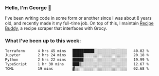 ### Hello, I'm George 👋

I've been writing code in some form or another since I was about 8 years old, and recently made it my full-time job. On top of this, I maintain [Recipe Buddy](https://github.com/georgegebbett/recipe-buddy), a recipe scraper that interfaces with Grocy.  

<!--
**georgegebbett/georgegebbett** is a ✨ _special_ ✨ repository because its `README.md` (this file) appears on your GitHub profile.

Here are some ideas to get you started:

- 🔭 I’m currently working on ...
- 🌱 I’m currently learning ...
- 👯 I’m looking to collaborate on ...
- 🤔 I’m looking for help with ...
- 💬 Ask me about ...
- 📫 How to reach me: ...
- 😄 Pronouns: ...
- ⚡ Fun fact: ...
-->

### What I've been up to this week:
<!--START_SECTION:waka-->

```txt
Terraform      4 hrs 45 mins   ██████████░░░░░░░░░░░░░░░   40.02 %
Jupyter        2 hrs 24 mins   █████░░░░░░░░░░░░░░░░░░░░   20.18 %
Python         2 hrs 22 mins   █████░░░░░░░░░░░░░░░░░░░░   19.99 %
TypeScript     1 hr 30 mins    ███▒░░░░░░░░░░░░░░░░░░░░░   12.67 %
TOML           19 mins         ▓░░░░░░░░░░░░░░░░░░░░░░░░   02.68 %
```

<!--END_SECTION:waka-->
